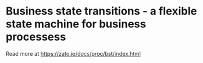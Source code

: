 Business state transitions - a flexible state machine for business processess
=============================================================================

Read more at https://zato.io/docs/proc/bst/index.html
